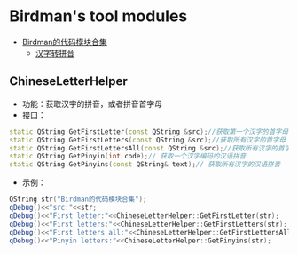 # Birdman's tool modules
- [Birdman的代码模块合集](#birdmans-tool-modules)
    - [汉字转拼音](#chineseletterhelper)
## ChineseLetterHelper
* 功能：获取汉字的拼音，或者拼音首字母
* 接口：
```cpp
static QString GetFirstLetter(const QString &src);//获取第一个汉字的首字母
static QString GetFirstLetters(const QString &src);//获取所有汉字的首字母
static QString GetFirstLettersAll(const QString &src);//获取所有汉字的首字母，加强版，二级汉字也能获取
static QString GetPinyin(int code);// 获取一个汉字编码的汉语拼音
static QString GetPinyins(const QString& text);// 获取所有汉字的汉语拼音
```
* 示例：
```cpp
QString str("Birdman的代码模块合集");
qDebug()<<"src:"<<str;
qDebug()<<"First letter:"<<ChineseLetterHelper::GetFirstLetter(str);
qDebug()<<"First letters:"<<ChineseLetterHelper::GetFirstLetters(str);
qDebug()<<"First letters all:"<<ChineseLetterHelper::GetFirstLettersAll(str);
qDebug()<<"Pinyin letters:"<<ChineseLetterHelper::GetPinyins(str);
```

